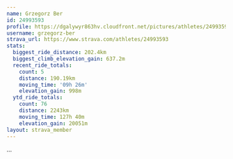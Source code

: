 ```yaml
---
name: Grzegorz Ber
id: 24993593
profile: https://dgalywyr863hv.cloudfront.net/pictures/athletes/24993593/7453165/11/large.jpg
username: grzegorz-ber
strava_url: https://www.strava.com/athletes/24993593
stats:
  biggest_ride_distance: 202.4km
  biggest_climb_elevation_gain: 637.2m
  recent_ride_totals:
    count: 5
    distance: 190.19km
    moving_time: '09h 26m'
    elevation_gain: 998m
  ytd_ride_totals:
    count: 76
    distance: 2243km
    moving_time: 127h 40m
    elevation_gain: 20051m
layout: strava_member
--- 
```

...
